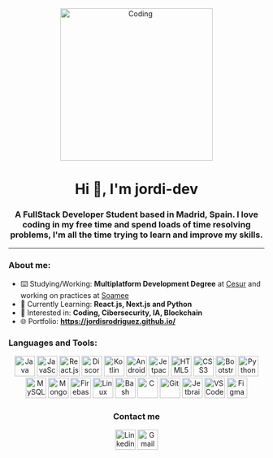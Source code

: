 <div id="header" align="center">
  <img src="https://media.giphy.com/media/26tn33aiTi1jkl6H6/giphy.gif" title"Coding" alt="Coding" width="300px" />
  <h1>Hi 👋, I'm jordi-dev</h1>
  <h3>A FullStack Developer Student based in Madrid, Spain. I love coding in my free time and spend loads of time resolving problems, I'm all the time trying to learn and improve my skills.</h3>
 </div>
 
---

### About me:

- ⌨️ Studying/Working: **Multiplatform Development Degree** at [Cesur](https://www.cesurformacion.com/centros/madrid/plaza-eliptica) and working on practices at [Soamee](https://soamee.com/)
- 🌱 Currently Learning: **React.js, Next.js and Python**
- 👾 Interested in: **Coding, Cibersecurity, IA, Blockchain**
- 🌐 Portfolio: **https://jordisrodriguez.github.io/**

### Languages and Tools:
<div id="languages" align="center">
  <img src="https://cdn.jsdelivr.net/gh/devicons/devicon/icons/java/java-original.svg" title="Java" alt="Java" height="40px" width="40px"/>
  
  <img src="https://cdn.jsdelivr.net/gh/devicons/devicon/icons/javascript/javascript-original.svg" title="JavaScript" alt="JavaScript" height="40px" width="40px"/>
  <img src="https://cdn.jsdelivr.net/gh/devicons/devicon/icons/react/react-original.svg" title="React.js" alt="React.js" height="40px" width="40px"/>
  
  <img src="https://cdn.jsdelivr.net/gh/devicons/devicon/icons/discordjs/discordjs-original.svg" title="Discord.js" alt="Discord.js" height="40px" width="40px"/>
  
  
  <img src="https://cdn.jsdelivr.net/gh/devicons/devicon/icons/kotlin/kotlin-original.svg" title="Kotlin" alt="Kotlin" height="40px" width="40px"/>
  <img src="https://cdn.jsdelivr.net/gh/devicons/devicon/icons/android/android-plain.svg" title="Android" alt="Android" height="40px" width="40px"/>
  <img src="https://3.bp.blogspot.com/-VVp3WvJvl84/X0Vu6EjYqDI/AAAAAAAAPjU/ZOMKiUlgfg8ok8DY8Hc-ocOvGdB0z86AgCLcBGAsYHQ/s1600/jetpack%2Bcompose%2Bicon_RGB.png"        title="Jetpack Compose" alt="Jetpack Compose" height="40px" width="40px"/>
  
  
  <img src="https://cdn.jsdelivr.net/gh/devicons/devicon/icons/html5/html5-original.svg" title="HTML5" alt="HTML5" height="40px" width="40px"/>
  <img src="https://cdn.jsdelivr.net/gh/devicons/devicon/icons/css3/css3-original.svg" title="CSS3" alt="CSS3" height="40px" width="40px"/>
  <img src="https://cdn.jsdelivr.net/gh/devicons/devicon/icons/bootstrap/bootstrap-original.svg" title="Bootstrap" alt="Bootstrap" height="40px" width="40px"/>
  
  <img src="https://cdn.jsdelivr.net/gh/devicons/devicon/icons/python/python-original.svg" title="Python" alt="Python" height="40px" width="40px"/>
  
  <img src="https://cdn.jsdelivr.net/gh/devicons/devicon/icons/mysql/mysql-original.svg" title="MySQL" alt="MySQL" height="40px" width="40px"/>
  <img src="https://cdn.jsdelivr.net/gh/devicons/devicon/icons/mongodb/mongodb-original.svg" title="MongoDB" alt="MongoDB" height="40px" width="40px"/>
  <img src="https://cdn.jsdelivr.net/gh/devicons/devicon/icons/firebase/firebase-plain.svg" title="Firebase" alt="Firebase" height="40px" width="40px"/>
  
  <img src="https://cdn.jsdelivr.net/gh/devicons/devicon/icons/linux/linux-original.svg" title="Linux" alt="Linux" height="40px" width="40px"/>
  <img src="https://cdn.jsdelivr.net/gh/devicons/devicon/icons/bash/bash-original.svg" title="Bash" alt="Bash" height="40px" width="40px"/>
  
  <img src="https://cdn.jsdelivr.net/gh/devicons/devicon/icons/c/c-original.svg" title="C" alt="C" height="40px" width="40px"/>
  
  <img src="https://cdn.jsdelivr.net/gh/devicons/devicon/icons/git/git-original.svg" title="Git" alt="Git" height="40px" width="40px"/>
  <img src="https://cdn.jsdelivr.net/gh/devicons/devicon/icons/jetbrains/jetbrains-original.svg" title="Jetbrains IDEs" alt="Jetbrains IDEs" height="40px"      width="40px"/>
  <img src="https://cdn.jsdelivr.net/gh/devicons/devicon/icons/vscode/vscode-original.svg" title="VSCode" alt="VSCode" height="40px" width="40px"/>
  <img src="https://cdn.jsdelivr.net/gh/devicons/devicon/icons/figma/figma-original.svg" title="Figma" alt="Figma" height="40px" width="40px"/>
</div>

<div align="center">
<h3>Contact me</h3>
<a href="https://www.linkedin.com/in/jordi-sumba">
  <img src="https://cdn-icons-png.flaticon.com/512/174/174857.png" title="LinkedIn" alt="Linkedin" height="40px" width="40px"/></a>
  <a href="mailto:jordisumba@gmail.com">
  <img src="https://cdn-icons-png.flaticon.com/512/5968/5968534.png" title="jordisumba@gmail.com" alt="Gmail" height="40px" width="40px"/></a>
</div>
